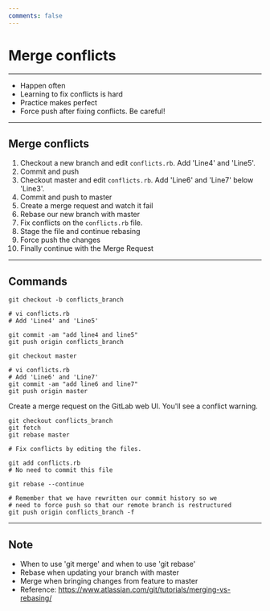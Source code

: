```yaml
---
comments: false
---
```


# Merge conflicts

----------

- Happen often
- Learning to fix conflicts is hard
- Practice makes perfect
- Force push after fixing conflicts. Be careful!

----------

## Merge conflicts

1. Checkout a new branch and edit `conflicts.rb`. Add 'Line4' and 'Line5'.
2. Commit and push
3. Checkout master and edit `conflicts.rb`. Add 'Line6' and 'Line7' below 'Line3'.
4. Commit and push to master
5. Create a merge request and watch it fail
6. Rebase our new branch with master
7. Fix conflicts on the `conflicts.rb` file.
8. Stage the file and continue rebasing
9. Force push the changes
10. Finally continue with the Merge Request

----------

## Commands

```
git checkout -b conflicts_branch

# vi conflicts.rb
# Add 'Line4' and 'Line5'

git commit -am "add line4 and line5"
git push origin conflicts_branch

git checkout master

# vi conflicts.rb
# Add 'Line6' and 'Line7'
git commit -am "add line6 and line7"
git push origin master
```

Create a merge request on the GitLab web UI. You'll see a conflict warning.

```
git checkout conflicts_branch
git fetch
git rebase master

# Fix conflicts by editing the files.

git add conflicts.rb
# No need to commit this file

git rebase --continue

# Remember that we have rewritten our commit history so we
# need to force push so that our remote branch is restructured
git push origin conflicts_branch -f
```
----------

## Note
* When to use 'git merge' and when to use 'git rebase'
* Rebase when updating your branch with master
* Merge when bringing changes from feature to master
* Reference: https://www.atlassian.com/git/tutorials/merging-vs-rebasing/
